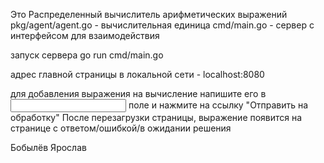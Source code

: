 Это Распределенный вычислитель арифметических выражений
pkg/agent/agent.go - вычислительная единица
cmd/main.go - сервер с интерфейсом для взаимодействия

запуск сервера
go run cmd/main.go

адрес главной страницы в локальной сети - localhost:8080

для добавления выражения на вычисление напишите его в <input> поле и нажмите на ссылку "Отправить на обработку"
После перезагрузки страницы, выражение появится на странице с ответом/ошибкой/в ожидании решения


Бобылёв Ярослав

